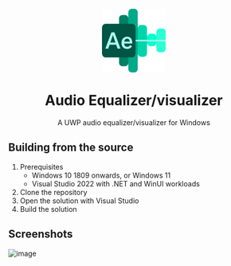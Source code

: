 <p align="center"><img width="128" align="center" src="AudioEqualizer/Assets/AppTiles/StoreLogo.scale-400.png" /></p>
<h1 align="center">Audio Equalizer/visualizer</h1>
<p align="center">A UWP audio equalizer/visualizer for Windows</p>

## Building from the source

1. Prerequisites
    - Windows 10 1809 onwards, or Windows 11
    - Visual Studio 2022 with .NET and WinUI workloads
2. Clone the repository
3. Open the solution with Visual Studio
4. Build the solution

## Screenshots

<img alt="image" src="https://github.com/user-attachments/assets/31a275fd-3ada-4b32-be9b-5dbf28a8ed62" />
